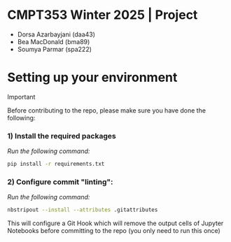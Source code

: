 # CMPT353 Winter 2025 | Project

- Dorsa Azarbayjani (daa43)
- Bea MacDonald (bma89)
- Soumya Parmar (spa222)


# Setting up your environment

> [!IMPORTANT]
> Before contributing to the repo, please make sure you have done the following:
> ### 1) Install the required packages
> *Run the following command:*
> ```sh
> pip install -r requirements.txt
> ```
> ### 2) Configure commit "linting":
> *Run the following command:*
> ```sh
> nbstripout --install --attributes .gitattributes
> ```
> This will configure a Git Hook which will remove the output cells of Jupyter Notebooks before committing to the repo (you only need to run this once)
